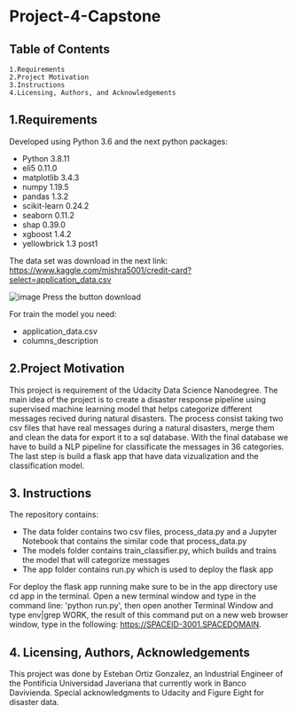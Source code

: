 # Project-4-Capstone
## Table of Contents

    1.Requirements
    2.Project Motivation
    3.Instructions
    4.Licensing, Authors, and Acknowledgements

## 1.Requirements

Developed using Python 3.6 and the next python packages:

* Python 3.8.11
* eli5 0.11.0
* matplotlib 3.4.3
* numpy 1.19.5
* pandas 1.3.2
* scikit-learn 0.24.2
* seaborn 0.11.2
* shap 0.39.0
* xgboost 1.4.2
* yellowbrick 1.3 post1

The data set was download in the next link:
https://www.kaggle.com/mishra5001/credit-card?select=application_data.csv

![image](https://user-images.githubusercontent.com/88516507/140079922-68d7ea8a-3d05-4d83-8140-f2ebc7c508f6.png)
Press the button download

For train the model you need:
* application_data.csv
* columns_description

## 2.Project Motivation

This project is  requirement of the Udacity Data Science Nanodegree. The main idea of the project is to create a disaster response pipeline using supervised machine learning model that helps categorize different messages recived during natural disasters. The process consist taking two csv files that have real messages during a natural disasters, merge them and clean the data for export it to a sql database. With the final database we have to build a NLP pipeline for classificate the messages in 36 categories. The last step is build a flask app that have data vizualization and the classification model.

## 3. Instructions

The repository contains:

* The data folder contains two csv files, process_data.py and a Jupyter Notebook that contains the similar code that process_data.py
* The models folder contains train_classifier.py, which builds and trains the model that will categorize messages
* The app folder contains run.py which is used to deploy the flask app

For deploy the flask app running make sure to be in the app directory use cd app in the terminal. Open a new terminal window and type in the command line: 'python run.py', then 
open another Terminal Window and type env|grep WORK, the result of this command put on a new web browser window, type in the following: https://SPACEID-3001.SPACEDOMAIN.

## 4. Licensing, Authors, Acknowledgements
This project was done by  Esteban Ortiz Gonzalez, an Industrial Engineer of the Pontificia Universidad Javeriana that currently work in Banco Davivienda.
Special acknowledgments to Udacity and Figure Eight for disaster data.

